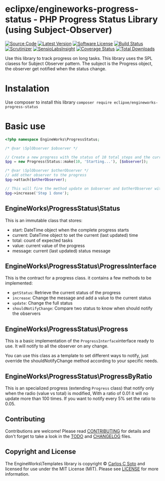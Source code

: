 # eclipxe/engineworks-progress-status - PHP Progress Status Library (using Subject-Observer)

[![Source Code][badge-source]][source]
[![Latest Version][badge-release]][release]
[![Software License][badge-license]][license]
[![Build Status][badge-build]][build]
[![Scrutinizer][badge-quality]][quality]
[![SensioLabsInsight][badge-sensiolabs]][sensiolabs]
[![Coverage Status][badge-coverage]][coverage]
[![Total Downloads][badge-downloads]][downloads]

Use this library to track progress on long tasks. This library uses the SPL clasess for Subject Observer pattern.
The subject is the Progress object, the observer get notified when the status change.

# Instalation

Use composer to install this library `composer require eclipxe/engineworks-progress-status`

# Basic use

```php
<?php namespace EngineWorks\ProgressStatus;

/* @var \SplObserver $observer */

// Create a new progress with the status of 10 total steps and the current message 'Starting...' 
$pg = new Progress(Status::make(10, 'Starting...'), [$observer]);

/* @var \SplObserver $otherObserver */
// add other observer to the progress
$pg->attach($otherObserver);

// This will fire the method update on $observer and $otherObserver with $pg as subject
$pg->increase('Step 1 done');
```

## EngineWorks\ProgressStatus\Status

This is an immutable class that stores:
- start: DateTime object when the complete progress starts
- current: DateTime object to set the current (last updated) time
- total: count of expected tasks
- value: current value of the progress
- message: current (last updated) status message

## EngineWorks\ProgressStatus\ProgressInterface

This is the contract for a progress class. it contains a few methods to be implemented:
- `getStatus`: Retrieve the current status of the progress 
- `increase`: Change the message and add a value to the current status  
- `update`: Change the full status 
- `shouldNotifyChange`: Compare two status to know when should notify the observers 

## EngineWorks\ProgressStatus\Progress

This is a basic implementation of the `ProgressInterface`interface ready to use. It will notify to all the
observer on any change.

You can use this class as a template to set different ways to notify, just override the shouldNotifyChange method
according to your specific needs. 

## EngineWorks\ProgressStatus\ProgressByRatio

This is an specialized progress (extending `Progress` class) that notify only when the radio (value vs total)
is modified, With a ratio of 0.01 it will no update more than 100 times.
If you want to notify every 5% set the ratio to 0.05. 

## Contributing

Contributions are welcome! Please read [CONTRIBUTING][] for details
and don't forget to take a look in the [TODO][] and [CHANGELOG][] files.

## Copyright and License

The EngineWorks\Templates library is copyright © [Carlos C Soto](https://eclipxe.com.mx/)
and licensed for use under the MIT License (MIT). Please see [LICENSE][] for more information.



[contributing]: https://github.com/eclipxe13/engineworks-progress-status/blob/master/CONTRIBUTING.md
[todo]: https://github.com/eclipxe13/engineworks-progress-status/blob/master/TODO.md
[changelog]: https://github.com/eclipxe13/engineworks-progress-status/blob/master/CHANGELOG.md

[source]: https://github.com/eclipxe13/engineworks-progress-status
[release]: https://github.com/eclipxe13/engineworks-progress-status/releases
[license]: https://github.com/eclipxe13/engineworks-progress-status/blob/master/LICENSE
[build]: https://travis-ci.org/eclipxe13/engineworks-progress-status
[quality]: https://scrutinizer-ci.com/g/eclipxe13/engineworks-progress-status/
[sensiolabs]: https://insight.sensiolabs.com/projects/84b34ced-1d35-4531-86dc-4044532540cd
[coverage]: https://scrutinizer-ci.com/g/eclipxe13/engineworks-progress-status/?branch=master
[downloads]: https://packagist.org/packages/eclipxe/engineworks-progress-status

[badge-source]: http://img.shields.io/badge/source-eclipxe13/engineworks--templates-blue.svg?style=flat-square
[badge-release]: https://img.shields.io/github/release/eclipxe13/engineworks-progress-status.svg?style=flat-square
[badge-license]: https://img.shields.io/badge/license-MIT-brightgreen.svg?style=flat-square
[badge-build]: https://img.shields.io/travis/eclipxe13/engineworks-progress-status.svg?style=flat-square
[badge-quality]: https://img.shields.io/scrutinizer/g/eclipxe13/engineworks-progress-status/master.svg?style=flat-square
[badge-sensiolabs]: https://img.shields.io/sensiolabs/i/84b34ced-1d35-4531-86dc-4044532540cd.svg?style=flat-square
[badge-coverage]: https://img.shields.io/scrutinizer/coverage/g/eclipxe13/engineworks-progress-status/master.svg?style=flat-square
[badge-downloads]: https://img.shields.io/packagist/dt/eclipxe/engineworks-progress-status.svg?style=flat-square
